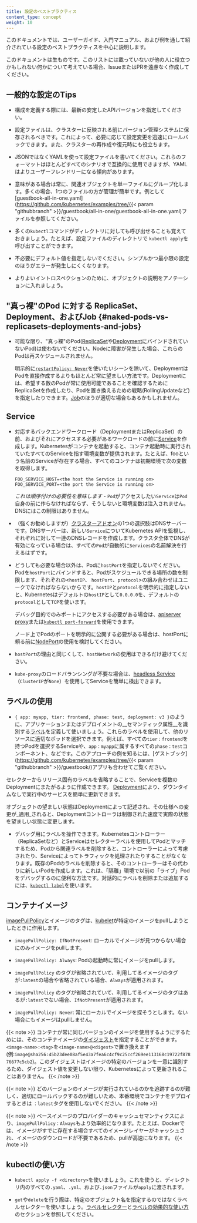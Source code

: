 ```yaml
---
title: 設定のベストプラクティス
content_type: concept
weight: 10
---
```


<!-- overview -->
このドキュメントでは、ユーザーガイド、入門マニュアル、および例を通して紹介されている設定のベストプラクティスを中心に説明します。

このドキュメントは生ものです。このリストには載っていないが他の人に役立つかもしれない何かについて考えている場合、IssueまたはPRを遠慮なく作成してください。


<!-- body -->
## 一般的な設定のTips
- 構成を定義する際には、最新の安定したAPIバージョンを指定してください。

- 設定ファイルは、クラスターに反映される前にバージョン管理システムに保存されるべきです。これによって、必要に応じて設定変更を迅速にロールバックできます。また、クラスターの再作成や復元時にも役立ちます。

- JSONではなくYAMLを使って設定ファイルを書いてください。これらのフォーマットはほとんどすべてのシナリオで互換的に使用できますが、YAMLはよりユーザーフレンドリーになる傾向があります。

- 意味がある場合は常に、関連オブジェクトを単一ファイルにグループ化します。多くの場合、1つのファイルの方が管理が簡単です。例として[guestbook-all-in-one.yaml](https://github.com/kubernetes/examples/tree/{{< param "githubbranch" >}}/guestbook/all-in-one/guestbook-all-in-one.yaml)ファイルを参照してください。

- 多くの`kubectl`コマンドがディレクトリに対しても呼び出せることも覚えておきましょう。たとえば、設定ファイルのディレクトリで `kubectl apply`を呼び出すことができます。

- 不必要にデフォルト値を指定しないでください。シンプルかつ最小限の設定のほうがエラーが発生しにくくなります。

- よりよいイントロスペクションのために、オブジェクトの説明をアノテーションに入れましょう。


## "真っ裸"のPod に対する ReplicaSet、Deployment、およびJob {#naked-pods-vs-replicasets-deployments-and-jobs}

- 可能な限り、"真っ裸"のPod([ReplicaSet](/ja/docs/concepts/workloads/controllers/replicaset/)や[Deployment](/ja/docs/concepts/workloads/controllers/deployment/)にバインドされていないPod)は使わないでください。Nodeに障害が発生した場合、これらのPodは再スケジュールされません。

  明示的に[`restartPolicy: Never`](/ja/docs/concepts/workloads/pods/pod-lifecycle/#restart-policy)を使いたいシーンを除いて、DeploymentはPodを直接作成するよりもほとんど常に望ましい方法です。Deploymentには、希望する数のPodが常に使用可能であることを確認するためにReplicaSetを作成したり、Podを置き換えるための戦略(RollingUpdateなど)を指定したりできます。[Job](/docs/concepts/workloads/controllers/jobs-run-to-completion/)のほうが適切な場合もあるかもしれません。

## Service

- 対応するバックエンドワークロード（DeploymentまたはReplicaSet）の前、およびそれにアクセスする必要があるワークロードの前に[Service](/ja/docs/concepts/services-networking/service/)を作成します。Kubernetesがコンテナを起動すると、コンテナ起動時に実行されていたすべてのServiceを指す環境変数が提供されます。たとえば、fooという名前のServiceが存在する場合、すべてのコンテナは初期環境で次の変数を取得します。

  ```shell
  FOO_SERVICE_HOST=<the host the Service is running on>
  FOO_SERVICE_PORT=<the port the Service is running on>
  ```

  *これは順序付けの必要性を意味します* - `Pod`がアクセスしたい`Service`は`Pod`自身の前に作らなければならず、そうしないと環境変数は注入されません。DNSにはこの制限はありません。

- （強くお勧めしますが）[クラスターアドオン](/docs/concepts/cluster-administration/addons/)の1つの選択肢はDNSサーバーです。DNSサーバーは、新しい`Service`についてKubernetes APIを監視し、それぞれに対して一連のDNSレコードを作成します。クラスタ全体でDNSが有効になっている場合は、すべての`Pod`が自動的に`Services`の名前解決を行えるはずです。

- どうしても必要な場合以外は、Podに`hostPort`を指定しないでください。Podを`hostPort`にバインドすると、Podがスケジュールできる場所の数を制限します、それぞれの<`hostIP`、 `hostPort`、`protocol`>の組み合わせはユニークでなければならないからです。`hostIP`と`protocol`を明示的に指定しないと、Kubernetesはデフォルトの`hostIP`として`0.0.0.0`を、デフォルトの `protocol`として`TCP`を使います。

  デバッグ目的でのみポートにアクセスする必要がある場合は、[apiserver proxy](/docs/tasks/access-application-cluster/access-cluster/#manually-constructing-apiserver-proxy-urls)または[`kubectl port-forward`](/docs/tasks/access-application-cluster/port-forward-access-application-cluster/)を使用できます。

  ノード上でPodのポートを明示的に公開する必要がある場合は、hostPortに頼る前に[NodePort](/ja/docs/concepts/services-networking/service/#nodeport)の使用を検討してください。

- `hostPort`の理由と同じくして、`hostNetwork`の使用はできるだけ避けてください。

- `kube-proxy`のロードバランシングが不要な場合は、[headless Service](/ja/docs/concepts/services-networking/service/#headless-service)（`ClusterIP`が`None`）を使用してServiceを簡単に検出できます。

## ラベルの使用

- `{ app: myapp, tier: frontend, phase: test, deployment: v3 }`のように、アプリケーションまたはデプロイメントの__セマンティック属性__を識別する[ラベル](/ja/docs/concepts/overview/working-with-objects/labels/)を定義して使いましょう。これらのラベルを使用して、他のリソースに適切なポッドを選択できます。例えば、すべての`tier：frontend`を持つPodを選択するServiceや、`app：myapp`に属するすべての`phase：test`コンポーネント、などです。このアプローチの例を知るには、[ゲストブック](https://github.com/kubernetes/examples/tree/{{< param "githubbranch" >}}/guestbook/)アプリも合わせてご覧ください。

セレクターからリリース固有のラベルを省略することで、Serviceを複数のDeploymentにまたがるように作成できます。 [Deployment](/ja/docs/concepts/workloads/controllers/deployment/)により、ダウンタイムなしで実行中のサービスを簡単に更新できます。

オブジェクトの望ましい状態はDeploymentによって記述され、その仕様への変更が_適用_されると、Deploymentコントローラは制御された速度で実際の状態を望ましい状態に変更します。

- デバッグ用にラベルを操作できます。Kubernetesコントローラー（ReplicaSetなど）とServiceはセレクターラベルを使用してPodとマッチするため、Podから関連ラベルを削除すると、コントローラーによって考慮されたり、Serviceによってトラフィックを処理されたりすることがなくなります。既存のPodのラベルを削除すると、そのコントローラーはその代わりに新しいPodを作成します。これは、「隔離」環境で以前の「ライブ」Podをデバッグするのに便利な方法です。対話的にラベルを削除または追加するには、[`kubectl label`](/docs/reference/generated/kubectl/kubectl-commands#label)を使います。

## コンテナイメージ

[imagePullPolicy](/docs/concepts/containers/images/#updating-images)とイメージのタグは、[kubelet](/docs/admin/kubelet/)が特定のイメージをpullしようとしたときに作用します。

- `imagePullPolicy: IfNotPresent`: ローカルでイメージが見つからない場合にのみイメージをpullします。

- `imagePullPolicy: Always`: Podの起動時に常にイメージをpullします。

- `imagePullPolicy` のタグが省略されていて、利用してるイメージのタグが`:latest`の場合や省略されている場合、`Always`が適用されます。

- `imagePullPolicy` のタグが省略されていて、利用してるイメージのタグはあるが`:latest`でない場合、`IfNotPresent`が適用されます。

- `imagePullPolicy: Never`: 常にローカルでイメージを探そうとします。ない場合にもイメージはpullしません。

{{< note >}}
コンテナが常に同じバージョンのイメージを使用するようにするためには、そのコンテナイメージの[ダイジェスト](https://docs.docker.com/engine/reference/commandline/pull/#pull-an-image-by-digest-immutable-identifier)を指定することができます。`<image-name>:<tag>`を`<image-name>@<digest>`で置き換えます(例:`image@sha256:45b23dee08af5e43a7fea6c4cf9c25ccf269ee113168c19722f87876677c5cb2`)。このダイジェストはイメージの特定のバージョンを一意に識別するため、ダイジェスト値を変更しない限り、Kubernetesによって更新されることはありません。
{{< /note >}}

{{< note >}}
どのバージョンのイメージが実行されているのかを追跡するのが難しく、適切にロールバックするのが難しいため、本番環境でコンテナをデプロイするときは `：latest`タグを使用しないでください。
{{< /note >}}

{{< note >}}
ベースイメージのプロバイダーのキャッシュセマンティクスにより、`imagePullPolicy：Always`もより効率的になります。たとえば、Dockerでは、イメージがすでに存在する場合すべてのイメージレイヤーがキャッシュされ、イメージのダウンロードが不要であるため、pullが高速になります。
{{< /note >}}

## kubectlの使い方

- `kubectl apply -f <directory>`を使いましょう。これを使うと、ディレクトリ内のすべての`.yaml`、`.yml`、および`.json`ファイルが`apply`に渡されます。

- `get`や`delete`を行う際は、特定のオブジェクト名を指定するのではなくラベルセレクターを使いましょう。[ラベルセレクター](/ja/docs/concepts/overview/working-with-objects/labels/#label-selectors)と[ラベルの効果的な使い方](/docs/concepts/cluster-administration/manage-deployment/#using-labels-effectively)のセクションを参照してください。




